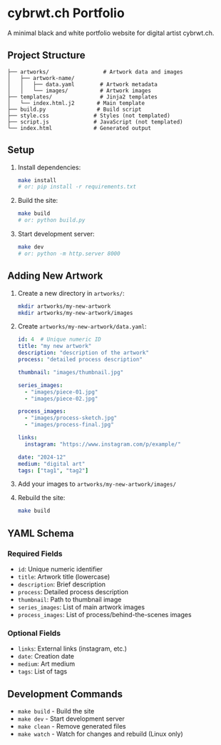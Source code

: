 # cybrwt.ch Portfolio

A minimal black and white portfolio website for digital artist cybrwt.ch.

## Project Structure

```
├── artworks/                 # Artwork data and images
│   ├── artwork-name/
│   │   ├── data.yaml        # Artwork metadata
│   │   └── images/          # Artwork images
├── templates/               # Jinja2 templates
│   └── index.html.j2       # Main template
├── build.py                # Build script
├── style.css              # Styles (not templated)
├── script.js              # JavaScript (not templated)
└── index.html             # Generated output
```

## Setup

1. Install dependencies:
   ```bash
   make install
   # or: pip install -r requirements.txt
   ```

2. Build the site:
   ```bash
   make build
   # or: python build.py
   ```

3. Start development server:
   ```bash
   make dev
   # or: python -m http.server 8000
   ```

## Adding New Artwork

1. Create a new directory in `artworks/`:
   ```bash
   mkdir artworks/my-new-artwork
   mkdir artworks/my-new-artwork/images
   ```

2. Create `artworks/my-new-artwork/data.yaml`:
   ```yaml
   id: 4  # Unique numeric ID
   title: "my new artwork"
   description: "description of the artwork"
   process: "detailed process description"
   
   thumbnail: "images/thumbnail.jpg"
   
   series_images:
     - "images/piece-01.jpg"
     - "images/piece-02.jpg"
   
   process_images:
     - "images/process-sketch.jpg"
     - "images/process-final.jpg"
   
   links:
     instagram: "https://www.instagram.com/p/example/"
   
   date: "2024-12"
   medium: "digital art"
   tags: ["tag1", "tag2"]
   ```

3. Add your images to `artworks/my-new-artwork/images/`

4. Rebuild the site:
   ```bash
   make build
   ```

## YAML Schema

### Required Fields
- `id`: Unique numeric identifier
- `title`: Artwork title (lowercase)
- `description`: Brief description
- `process`: Detailed process description
- `thumbnail`: Path to thumbnail image
- `series_images`: List of main artwork images
- `process_images`: List of process/behind-the-scenes images

### Optional Fields
- `links`: External links (instagram, etc.)
- `date`: Creation date
- `medium`: Art medium
- `tags`: List of tags

## Development Commands

- `make build` - Build the site
- `make dev` - Start development server
- `make clean` - Remove generated files
- `make watch` - Watch for changes and rebuild (Linux only)
